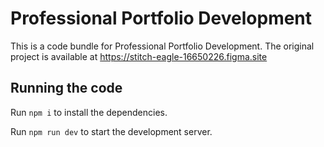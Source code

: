 
  # Professional Portfolio Development

  This is a code bundle for Professional Portfolio Development. The original project is available at https://stitch-eagle-16650226.figma.site

  ## Running the code

  Run `npm i` to install the dependencies.

  Run `npm run dev` to start the development server.
  
